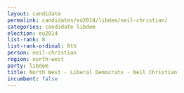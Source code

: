 ```yaml
---
layout: candidate
permalink: candidates/eu2014/libdem/neil-christian/
categories: candidate libdem
election: eu2014
list-rank: 8
list-rank-ordinal: 8th
person: neil-christian
region: north-west
party: libdem
title: North West - Liberal Democrats - Neil Christian
incumbent: false
---
```

